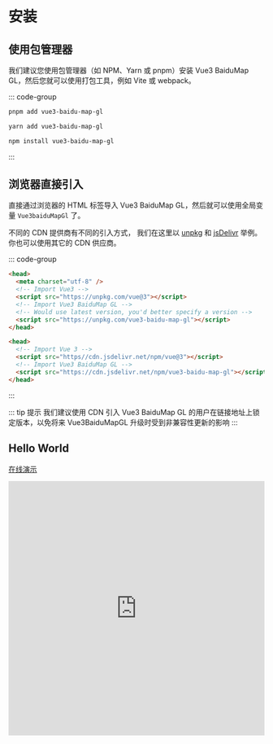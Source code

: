# 安装

## 使用包管理器

我们建议您使用包管理器（如 NPM、Yarn 或 pnpm）安装 Vue3 BaiduMap GL，然后您就可以使用打包工具，例如 Vite 或 webpack。

::: code-group

```bash [pnpm]
pnpm add vue3-baidu-map-gl
```

```bash [yarn]
yarn add vue3-baidu-map-gl
```

```bash [npm]
npm install vue3-baidu-map-gl
```

:::

## 浏览器直接引入 <Badge type="tip" text="^0.0.21" />

直接通过浏览器的 HTML 标签导入 Vue3 BaiduMap GL，然后就可以使用全局变量 `Vue3baiduMapGl` 了。

不同的 CDN 提供商有不同的引入方式， 我们在这里以 [unpkg](https://unpkg.com) 和 [jsDelivr](https://www.jsdelivr.com) 举例。 你也可以使用其它的 CDN 供应商。

::: code-group

```html [unpkg]
<head>
  <meta charset="utf-8" />
  <!-- Import Vue3 -->
  <script src="https://unpkg.com/vue@3"></script>
  <!-- Import Vue3 BaiduMap GL -->
  <!-- Would use latest version, you'd better specify a version -->
  <script src="https://unpkg.com/vue3-baidu-map-gl"></script>
</head>
```

```html [jsDelivr]
<head>
  <!-- Import Vue 3 -->
  <script src="https//cdn.jsdelivr.net/npm/vue@3"></script>
  <!-- Import Vue3 BaiduMap GL -->
  <script src="https://cdn.jsdelivr.net/npm/vue3-baidu-map-gl"></script>
</head>
```

:::

::: tip 提示
我们建议使用 CDN 引入 Vue3 BaiduMap GL 的用户在链接地址上锁定版本，以免将来 Vue3BaiduMapGL 升级时受到非兼容性更新的影响
:::

## Hello World

[在线演示](https://codepen.io/yue1123/pen/oNyQWeP)

<iframe allow="accelerometer; camera; encrypted-media; display-capture; geolocation; gyroscope; microphone; midi; clipboard-read; clipboard-write;" allowfullscreen="true" allowpaymentrequest="true" height="500" style="width: 100%;" scrolling="no" title="Vue3 BaiduMap GL" src="https://codepen.io/yue1123/embed/oNyQWeP?default-tab=html%2Cresult&theme-id=light" frameborder="no" loading="lazy">
</iframe>
